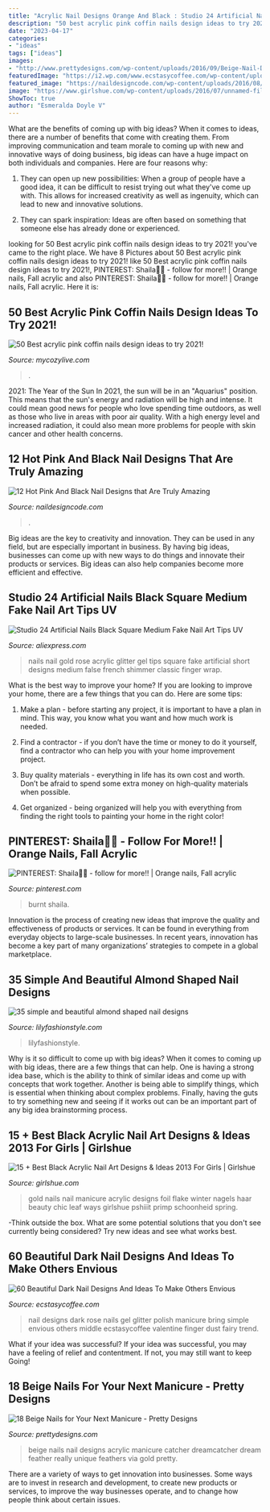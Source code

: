 ```yaml
---
title: "Acrylic Nail Designs Orange And Black : Studio 24 Artificial Nails Black Square Medium Fake Nail Art Tips Uv"
description: "50 best acrylic pink coffin nails design ideas to try 2021!"
date: "2023-04-17"
categories:
- "ideas"
tags: ["ideas"]
images:
- "http://www.prettydesigns.com/wp-content/uploads/2016/09/Beige-Nail-Design.jpg"
featuredImage: "https://i2.wp.com/www.ecstasycoffee.com/wp-content/uploads/2016/10/Dark-Nail-Designs-5.jpg?resize=564%2C752"
featured_image: "https://naildesigncode.com/wp-content/uploads/2016/08/pink-and-black-nail-designs-1.jpg"
image: "https://www.girlshue.com/wp-content/uploads/2016/07/unnamed-file-6960.jpg"
ShowToc: true
author: "Esmeralda Doyle V"
---
```



What are the benefits of coming up with big ideas?
When it comes to ideas, there are a number of benefits that come with creating them. From improving communication and team morale to coming up with new and innovative ways of doing business, big ideas can have a huge impact on both individuals and companies. Here are four reasons why: 
1. They can open up new possibilities: When a group of people have a good idea, it can be difficult to resist trying out what they've come up with. This allows for increased creativity as well as ingenuity, which can lead to new and innovative solutions. 

2. They can spark inspiration: Ideas are often based on something that someone else has already done or experienced.

	

		
looking for 50 Best acrylic pink coffin nails design ideas to try 2021! you've came to the right place. We have 8 Pictures about 50 Best acrylic pink coffin nails design ideas to try 2021! like 50 Best acrylic pink coffin nails design ideas to try 2021!, PINTEREST: Shaila🌴👑 - follow for more!! | Orange nails, Fall acrylic and also PINTEREST: Shaila🌴👑 - follow for more!! | Orange nails, Fall acrylic. Here it is:
		
    
## 50 Best Acrylic Pink Coffin Nails Design Ideas To Try 2021!

<img loading=lazy src="https://mycozylive.com/wp-content/uploads/2021/04/47-1.jpg" onerror="this.onerror=null;this.src='https://tse4.mm.bing.net/th?id=OIP.Bq0Z2UmomzjHc0CIK6MFhQHaLH&amp;pid=15.1';" alt="50 Best acrylic pink coffin nails design ideas to try 2021!">

_Source: mycozylive.com_

>. 

	

2021: The Year of the Sun
In 2021, the sun will be in an "Aquarius" position. This means that the sun's energy and radiation will be high and intense. It could mean good news for people who love spending time outdoors, as well as those who live in areas with poor air quality. With a high energy level and increased radiation, it could also mean more problems for people with skin cancer and other health concerns.

    
## 12 Hot Pink And Black Nail Designs That Are Truly Amazing

<img loading=lazy src="https://naildesigncode.com/wp-content/uploads/2016/08/pink-and-black-nail-designs-1.jpg" onerror="this.onerror=null;this.src='https://tse4.mm.bing.net/th?id=OIP.Q0gzduH4rDNVfTWzquWgMgHaJ4&amp;pid=15.1';" alt="12 Hot Pink And Black Nail Designs that Are Truly Amazing">

_Source: naildesigncode.com_

>. 

	

Big ideas are the key to creativity and innovation. They can be used in any field, but are especially important in business. By having big ideas, businesses can come up with new ways to do things and innovate their products or services. Big ideas can also help companies become more efficient and effective.

    
## Studio 24 Artificial Nails Black Square Medium Fake Nail Art Tips UV

<img loading=lazy src="https://ae01.alicdn.com/kf/HTB1QRkuoyOYBuNjSsD4q6zSkFXa7/Studio-24-Artificial-Nails-Black-Square-Medium-Fake-Nail-Art-Tips-UV-Gel-Rose-Gold-Glitter.jpg" onerror="this.onerror=null;this.src='https://tse3.mm.bing.net/th?id=OIP.EVkEHjkNewR2iIOxBM642wHaHa&amp;pid=15.1';" alt="Studio 24 Artificial Nails Black Square Medium Fake Nail Art Tips UV">

_Source: aliexpress.com_

>nails nail gold rose acrylic glitter gel tips square fake artificial short designs medium false french shimmer classic finger wrap. 

	

What is the best way to improve your home?
If you are looking to improve your home, there are a few things that you can do. Here are some tips:
1. Make a plan - before starting any project, it is important to have a plan in mind. This way, you know what you want and how much work is needed.

2. Find a contractor - if you don’t have the time or money to do it yourself, find a contractor who can help you with your home improvement project.

3. Buy quality materials - everything in life has its own cost and worth. Don’t be afraid to spend some extra money on high-quality materials when possible.

4. Get organized - being organized will help you with everything from finding the right tools to painting your home in the right color!

    
## PINTEREST: Shaila🌴👑 - Follow For More!! | Orange Nails, Fall Acrylic

<img loading=lazy src="https://i.pinimg.com/736x/1c/8f/d4/1c8fd403943c7787b1069304bee42f23.jpg" onerror="this.onerror=null;this.src='https://tse4.mm.bing.net/th?id=OIP.avdVq-bWNfjB_1jf10C6oQHaJJ&amp;pid=15.1';" alt="PINTEREST: Shaila🌴👑 - follow for more!! | Orange nails, Fall acrylic">

_Source: pinterest.com_

>burnt shaila. 

	

Innovation is the process of creating new ideas that improve the quality and effectiveness of products or services. It can be found in everything from everyday objects to large-scale businesses. In recent years, innovation has become a key part of many organizations’ strategies to compete in a global marketplace.

    
## 35 Simple And Beautiful Almond Shaped Nail Designs

<img loading=lazy src="https://lilyfashionstyle.com/wp-content/uploads/2021/04/33-4-769x1154.jpg" onerror="this.onerror=null;this.src='https://tse1.mm.bing.net/th?id=OIP.gUrL4l83LpXQjiZvNi5dVwHaLH&amp;pid=15.1';" alt="35 simple and beautiful almond shaped nail designs">

_Source: lilyfashionstyle.com_

>lilyfashionstyle. 

	

Why is it so difficult to come up with big ideas?
When it comes to coming up with big ideas, there are a few things that can help. One is having a strong idea base, which is the ability to think of similar ideas and come up with concepts that work together. Another is being able to simplify things, which is essential when thinking about complex problems. Finally, having the guts to try something new and seeing if it works out can be an important part of any big idea brainstorming process.

    
## 15 + Best Black Acrylic Nail Art Designs &amp; Ideas 2013 For Girls | Girlshue

<img loading=lazy src="https://www.girlshue.com/wp-content/uploads/2016/07/unnamed-file-6960.jpg" onerror="this.onerror=null;this.src='https://tse3.mm.bing.net/th?id=OIP.m6-lJtjQtoRkcdjKsBv9wwHaLH&amp;pid=15.1';" alt="15 + Best Black Acrylic Nail Art Designs &amp; Ideas 2013 For Girls | Girlshue">

_Source: girlshue.com_

>gold nails nail manicure acrylic designs foil flake winter nagels haar beauty chic leaf ways girlshue pshiiit primp schoonheid spring. 

	

-Think outside the box. What are some potential solutions that you don't see currently being considered? Try new ideas and see what works best. 

    
## 60 Beautiful Dark Nail Designs And Ideas To Make Others Envious

<img loading=lazy src="https://i2.wp.com/www.ecstasycoffee.com/wp-content/uploads/2016/10/Dark-Nail-Designs-5.jpg?resize=564%2C752" onerror="this.onerror=null;this.src='https://tse1.mm.bing.net/th?id=OIP.HsNJt-HNXG0pkkWzF4zmoQHaJ4&amp;pid=15.1';" alt="60 Beautiful Dark Nail Designs And Ideas To Make Others Envious">

_Source: ecstasycoffee.com_

>nail designs dark rose nails gel glitter polish manicure bring simple envious others middle ecstasycoffee valentine finger dust fairy trend. 

	

What if your idea was successful?
If your idea was successful, you may have a feeling of relief and contentment. If not, you may still want to keep Going!

    
## 18 Beige Nails For Your Next Manicure - Pretty Designs

<img loading=lazy src="http://www.prettydesigns.com/wp-content/uploads/2016/09/Beige-Nail-Design.jpg" onerror="this.onerror=null;this.src='https://tse1.mm.bing.net/th?id=OIP.CAuEnchEwhqJrJZhotMdLAHaJ4&amp;pid=15.1';" alt="18 Beige Nails for Your Next Manicure - Pretty Designs">

_Source: prettydesigns.com_

>beige nails nail designs acrylic manicure catcher dreamcatcher dream feather really unique feathers via gold pretty. 

	

There are a variety of ways to get innovation into businesses. Some ways are to invest in research and development, to create new products or services, to improve the way businesses operate, and to change how people think about certain issues. 

